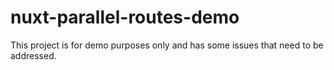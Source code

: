 # nuxt-parallel-routes-demo

This project is for demo purposes only and has some issues that need to be addressed.
